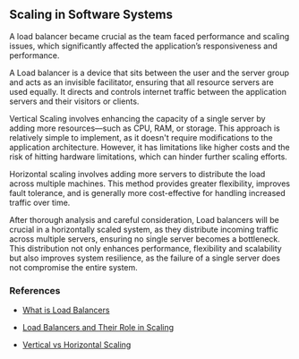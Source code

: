 ## Scaling in Software Systems


A load balancer became crucial as the team faced performance and scaling issues, which significantly affected the application’s responsiveness and performance.

A Load balancer is a device that sits between the user and the server group and acts as an invisible facilitator, ensuring that all resource servers are used equally. It directs and controls internet traffic between the application servers and their visitors or clients.

Vertical Scaling involves enhancing the capacity of a single server by adding more resources—such as CPU, RAM, or storage. This approach is relatively simple to implement, as it doesn't require modifications to the application architecture.
However, it has limitations like higher costs and the risk of hitting hardware limitations, which can hinder further scaling efforts.

Horizontal scaling involves adding more servers to distribute the load across multiple machines. This method provides greater flexibility, improves fault tolerance, and is generally more cost-effective for handling increased traffic over time.

After thorough analysis and careful consideration, Load balancers will be crucial in a horizontally scaled system, as they distribute incoming traffic across multiple servers, ensuring no single server becomes a bottleneck. This distribution not only enhances performance, flexibility and scalability but also improves system resilience, as the failure of a single server does not compromise the entire system.


### References

* [What is Load Balancers](https://www.f5.com/glossary/load-balancer)
  
* [Load Balancers and Their Role in Scaling](https://aws.amazon.com/what-is/load-balancing/)
  
* [Vertical vs Horizontal Scaling](https://www.cloudzero.com/blog/horizontal-vs-vertical-scaling/#:~:text=While%20horizontal%20scaling%20refers%20to,%2C%20storage%2C%20or%20network%20speed.)
